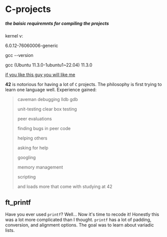 # C-projects

##### the baisic requiremnts for compiling the projects

kernel v:

6.0.12-76060006-generic


gcc --version

gcc (Ubuntu 11.3.0-1ubuntu1~22.04) 11.3.0


[if you like this guy you will like me](https://www.youtube.com/watch?v=s7wLYzRJt3s)

__42__ is notorious for having a lot of `C` projects.
The philosophy is first trying to learn one language well.
Experience gained:
> caveman debugging lldb gdb
> 
> unit-testing clear box testing
> 
> peer evaluations
> 
> finding bugs in peer code
> 
> helping others
> 
> asking for help
> 
> googling
> 
> memory management
> 
> scripting
> 
> and loads more that come with studying at 42

## ft_printf
Have you ever used `printf`? Well... Now it's time to recode it! Honestly this was a lot more complicated than I thought. `printf` has a lot of padding, conversion, and alignment options. The goal was to learn about variadic lists.
